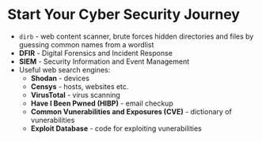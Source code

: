 # Start Your Cyber Security Journey

- `dirb` - web content scanner, brute forces hidden directories and files by guessing common names from a wordlist
- **DFIR** - Digital Forensics and Incident Response
- **SIEM** - Security Information and Event Management
- Useful web search engines:
	- **Shodan** - devices
	- **Censys** - hosts, websites etc.
	- **VirusTotal** - virus scanning
	- **Have I Been Pwned (HIBP)** - email checkup
	- **Common Vunerabilities and Exposures (CVE)** - dictionary of vunerabilities
	- **Exploit Database** - code for exploiting vunerabilities